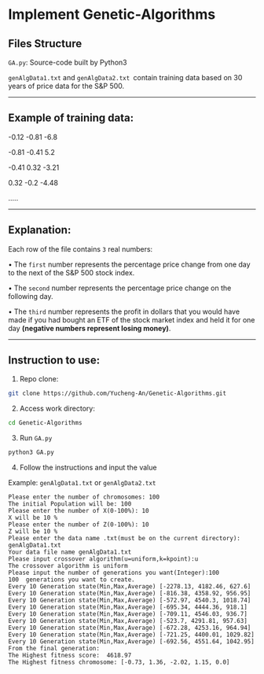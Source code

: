 # Implement Genetic-Algorithms

## Files Structure

`GA.py`: Source-code built by Python3

`genAlgData1.txt` and `genAlgData2.txt `contain training data based on 30 years of price data for the S&P 500.

---

## Example of training data:

-0.12 -0.81 -6.8

-0.81 -0.41 5.2

-0.41 0.32 -3.21

0.32 -0.2 -4.48

.....

---

## Explanation: 

Each row of the file contains `3` real numbers:

  • The `first` number represents the percentage price change from one day to the next of the S&P
500 stock index.

  • The `second` number represents the percentage price change on the following day.
  
  • The `third` number represents the profit in dollars that you would have made if you had bought an ETF of the stock market index and held it for one day 
  **(negative numbers represent losing money)**.

---

## Instruction to use:

1. Repo clone:

```bash
git clone https://github.com/Yucheng-An/Genetic-Algorithms.git
```

2. Access work directory:

```bash
cd Genetic-Algorithms
```

3. Run `GA.py`

```bash
python3 GA.py
```

4. Follow the instructions and input the value

Example: `genAlgData1.txt` or `genAlgData2.txt`

    Please enter the number of chromosomes: 100
    The initial Population will be: 100
    Please enter the number of X(0-100%): 10
    X will be 10 %
    Please enter the number of Z(0-100%): 10
    Z will be 10 % 
    Please enter the data name .txt(must be on the current directory): genAlgData1.txt
    Your data file name genAlgData1.txt
    Please input crossover algorithm(u=uniform,k=kpoint):u
    The crossover algorithm is uniform
    Please input the number of generations you want(Integer):100
    100  generations you want to create.
    Every 10 Generation state(Min,Max,Average) [-2278.13, 4182.46, 627.6]
    Every 10 Generation state(Min,Max,Average) [-816.38, 4358.92, 956.95]
    Every 10 Generation state(Min,Max,Average) [-572.97, 4540.3, 1018.74]
    Every 10 Generation state(Min,Max,Average) [-695.34, 4444.36, 918.1]
    Every 10 Generation state(Min,Max,Average) [-709.11, 4546.03, 936.7]
    Every 10 Generation state(Min,Max,Average) [-523.7, 4291.81, 957.63]
    Every 10 Generation state(Min,Max,Average) [-672.28, 4253.16, 964.94]
    Every 10 Generation state(Min,Max,Average) [-721.25, 4400.01, 1029.82]
    Every 10 Generation state(Min,Max,Average) [-692.56, 4551.64, 1042.95]
    From the final generation:
    The Highest fitness score:  4618.97
    The Highest fitness chromosome: [-0.73, 1.36, -2.02, 1.15, 0.0]